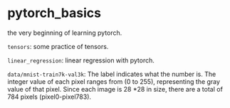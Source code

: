 # pytorch_basics
the very beginning of learning pytorch.

`tensors`: some practice of tensors.

`linear_regression`: linear regression with pytorch.

`data/mnist-train7k-val3k`: The label indicates what the number is. The integer value of each pixel ranges from (0 to 255), representing the gray value of that pixel. Since each image is 28 *28 in size, there are a total of 784 pixels (pixel0-pixel783).